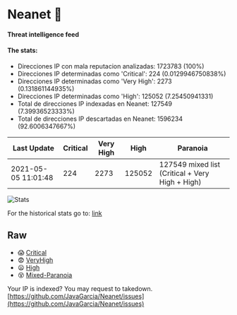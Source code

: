 # Neanet :hocho:
#### Threat intelligence feed
#### The stats:

- Direcciones IP con mala reputacion analizadas: 1723783 (100%)
- Direcciones IP determinadas como 'Critical':  224 (0.0129946750838%)
- Direcciones IP determinadas como 'Very High':  2273 (0.131861144935%)
- Direcciones IP determinadas como 'High':  125052 (7.25450941331)
- Total de direcciones IP indexadas en Neanet:  127549 (7.39936523333%)
- Total de direcciones IP descartadas en Neanet:  1596234 (92.6006347667%)

| Last Update | Critical | Very High | High | Paranoia |
| --- | --- | --- | --- | --- |
| 2021-05-05 11:01:48 | 224 | 2273 | 125052 | 127549 mixed list (Critical + Very High + High)|

![Stats](https://docs.google.com/spreadsheets/d/e/2PACX-1vSnaNMIXVabIpDJjufMlzH7poXnshF3mgd8Is1g9ytUEzVsP5my4Trn8f-xkoLLQ38xpL3HtmUexLo6/pubchart?oid=501124687&format=image)

For the historical stats go to: [link](/stats.csv)
## Raw
- :scream: [Critical](https://raw.githubusercontent.com/JavaGarcia/Neanet/master/blacklists/neanet_critical.txt)
- :fearful: [VeryHigh](https://raw.githubusercontent.com/JavaGarcia/Neanet/master/blacklists/neanet_veryHigh.txtt)
- :frowning: [High](https://raw.githubusercontent.com/JavaGarcia/Neanet/master/blacklists/neanet_high.txt)
- :dizzy_face: [Mixed-Paranoia](https://raw.githubusercontent.com/JavaGarcia/Neanet/master/blacklists/neanet_all.txt)


Your IP is indexed? You may request to takedown. [https://github.com/JavaGarcia/Neanet/issues](https://github.com/JavaGarcia/Neanet/issues)
































































































































































































































































































































































































































































































































































































































































































































































































































































































































































































































































































































































































































































































































































































































































































































































































































































































































































































































































































































































































































































































































































































































































































































































































































































































































































































































































































































































































































































































































































































































































































































































































































































































































































































































































































































































































































































































































































































































































































































































































































































































































































































































































































































































































































































































































































































































































































































































































































































































































































































































































































































































































































































































































































































































































































































































































































































































































































































































































































































































































































































































































































































































































































































